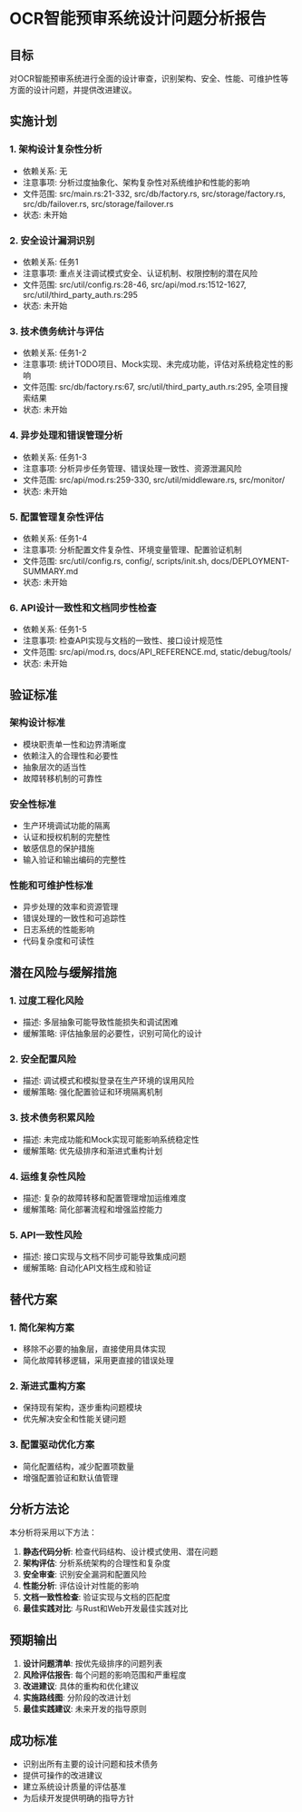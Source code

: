 # OCR智能预审系统设计问题分析报告

## 目标
对OCR智能预审系统进行全面的设计审查，识别架构、安全、性能、可维护性等方面的设计问题，并提供改进建议。

## 实施计划

### 1. **架构设计复杂性分析**
- 依赖关系: 无
- 注意事项: 分析过度抽象化、架构复杂性对系统维护和性能的影响
- 文件范围: src/main.rs:21-332, src/db/factory.rs, src/storage/factory.rs, src/db/failover.rs, src/storage/failover.rs
- 状态: 未开始

### 2. **安全设计漏洞识别**
- 依赖关系: 任务1
- 注意事项: 重点关注调试模式安全、认证机制、权限控制的潜在风险
- 文件范围: src/util/config.rs:28-46, src/api/mod.rs:1512-1627, src/util/third_party_auth.rs:295
- 状态: 未开始

### 3. **技术债务统计与评估**
- 依赖关系: 任务1-2
- 注意事项: 统计TODO项目、Mock实现、未完成功能，评估对系统稳定性的影响
- 文件范围: src/db/factory.rs:67, src/util/third_party_auth.rs:295, 全项目搜索结果
- 状态: 未开始

### 4. **异步处理和错误管理分析**
- 依赖关系: 任务1-3
- 注意事项: 分析异步任务管理、错误处理一致性、资源泄漏风险
- 文件范围: src/api/mod.rs:259-330, src/util/middleware.rs, src/monitor/
- 状态: 未开始

### 5. **配置管理复杂性评估**
- 依赖关系: 任务1-4
- 注意事项: 分析配置文件复杂性、环境变量管理、配置验证机制
- 文件范围: src/util/config.rs, config/, scripts/init.sh, docs/DEPLOYMENT-SUMMARY.md
- 状态: 未开始

### 6. **API设计一致性和文档同步性检查**
- 依赖关系: 任务1-5
- 注意事项: 检查API实现与文档的一致性、接口设计规范性
- 文件范围: src/api/mod.rs, docs/API_REFERENCE.md, static/debug/tools/
- 状态: 未开始

## 验证标准

### 架构设计标准
- 模块职责单一性和边界清晰度
- 依赖注入的合理性和必要性
- 抽象层次的适当性
- 故障转移机制的可靠性

### 安全性标准
- 生产环境调试功能的隔离
- 认证和授权机制的完整性
- 敏感信息的保护措施
- 输入验证和输出编码的完整性

### 性能和可维护性标准
- 异步处理的效率和资源管理
- 错误处理的一致性和可追踪性
- 日志系统的性能影响
- 代码复杂度和可读性

## 潜在风险与缓解措施

### 1. **过度工程化风险**
- 描述: 多层抽象可能导致性能损失和调试困难
- 缓解策略: 评估抽象层的必要性，识别可简化的设计

### 2. **安全配置风险**
- 描述: 调试模式和模拟登录在生产环境的误用风险
- 缓解策略: 强化配置验证和环境隔离机制

### 3. **技术债务积累风险**
- 描述: 未完成功能和Mock实现可能影响系统稳定性
- 缓解策略: 优先级排序和渐进式重构计划

### 4. **运维复杂性风险**
- 描述: 复杂的故障转移和配置管理增加运维难度
- 缓解策略: 简化部署流程和增强监控能力

### 5. **API一致性风险**
- 描述: 接口实现与文档不同步可能导致集成问题
- 缓解策略: 自动化API文档生成和验证

## 替代方案

### 1. **简化架构方案**
- 移除不必要的抽象层，直接使用具体实现
- 简化故障转移逻辑，采用更直接的错误处理

### 2. **渐进式重构方案**
- 保持现有架构，逐步重构问题模块
- 优先解决安全和性能关键问题

### 3. **配置驱动优化方案**
- 简化配置结构，减少配置项数量
- 增强配置验证和默认值管理

## 分析方法论

本分析将采用以下方法：

1. **静态代码分析**: 检查代码结构、设计模式使用、潜在问题
2. **架构评估**: 分析系统架构的合理性和复杂度
3. **安全审查**: 识别安全漏洞和配置风险
4. **性能分析**: 评估设计对性能的影响
5. **文档一致性检查**: 验证实现与文档的匹配度
6. **最佳实践对比**: 与Rust和Web开发最佳实践对比

## 预期输出

1. **设计问题清单**: 按优先级排序的问题列表
2. **风险评估报告**: 每个问题的影响范围和严重程度
3. **改进建议**: 具体的重构和优化建议
4. **实施路线图**: 分阶段的改进计划
5. **最佳实践建议**: 未来开发的指导原则

## 成功标准

- 识别出所有主要的设计问题和技术债务
- 提供可操作的改进建议
- 建立系统设计质量的评估基准
- 为后续开发提供明确的指导方针